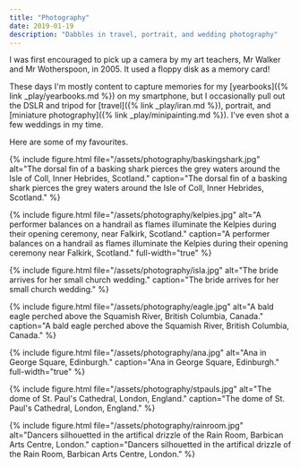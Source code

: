 ```yaml
---
title: "Photography"
date: 2019-01-19
description: "Dabbles in travel, portrait, and wedding photography"
---
```


I was first encouraged to pick up a camera by my art teachers, Mr Walker and Mr Wotherspoon, in 2005. It used a floppy disk as a memory card!

These days I'm mostly content to capture memories for my [yearbooks]({% link _play/yearbooks.md %}) on my smartphone, but I occasionally pull out the DSLR and tripod for [travel]({% link _play/iran.md %}), portrait, and [miniature photography]({% link _play/minipainting.md %}). I've even shot a few weddings in my time.

Here are some of my favourites.

{% include figure.html file="/assets/photography/baskingshark.jpg" alt="The dorsal fin of a basking shark pierces the grey waters around the Isle of Coll, Inner Hebrides, Scotland." caption="The dorsal fin of a basking shark pierces the grey waters around the Isle of Coll, Inner Hebrides, Scotland." %}

{% include figure.html file="/assets/photography/kelpies.jpg" alt="A performer balances on a handrail as flames illuminate the Kelpies during their opening ceremony, near Falkirk, Scotland." caption="A performer balances on a handrail as flames illuminate the Kelpies during their opening ceremony near Falkirk, Scotland." full-width="true" %}

{% include figure.html file="/assets/photography/isla.jpg" alt="The bride arrives for her small church wedding." caption="The bride arrives for her small church wedding." %}

{% include figure.html file="/assets/photography/eagle.jpg" alt="A bald eagle perched above the Squamish River, British Columbia, Canada." caption="A bald eagle perched above the Squamish River, British Columbia, Canada." %}

{% include figure.html file="/assets/photography/ana.jpg" alt="Ana in George Square, Edinburgh." caption="Ana in George Square, Edinburgh." full-width="true" %}

{% include figure.html file="/assets/photography/stpauls.jpg" alt="The dome of St. Paul's Cathedral, London, England." caption="The dome of St. Paul's Cathedral, London, England." %}

{% include figure.html file="/assets/photography/rainroom.jpg" alt="Dancers silhouetted in the artifical drizzle of the Rain Room, Barbican Arts Centre, London." caption="Dancers silhouetted in the artifical drizzle of the Rain Room, Barbican Arts Centre, London." %}